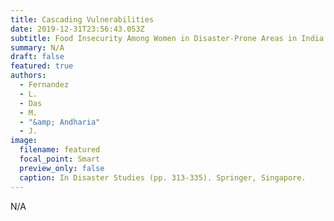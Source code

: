 ```yaml
---
title: Cascading Vulnerabilities
date: 2019-12-31T23:56:43.053Z
subtitle: Food Insecurity Among Women in Disaster-Prone Areas in India
summary: N/A
draft: false
featured: true
authors:
  - Fernandez
  - L.
  - Das
  - M.
  - "&amp; Andharia"
  - J.
image:
  filename: featured
  focal_point: Smart
  preview_only: false
  caption: In Disaster Studies (pp. 313-335). Springer, Singapore.
---
```

N/A